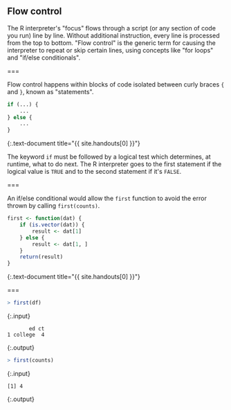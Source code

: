 ---
---

## Flow control

The R interpreter's "focus" flows through a script (or any section of code you run) line by line.
Without additional instruction, every line is processed from the top to bottom.
"Flow control" is the generic term for causing the interpreter to repeat or skip certain lines, using concepts like "for loops" and "if/else conditionals".

===

Flow control happens within blocks of code isolated between curly braces `{` and `}`, known as "statements".



~~~r
if (...) {
    ...
} else {
    ...
}
~~~
{:.text-document title="{{ site.handouts[0] }}"}


The keyword `if` must be followed by a logical test which determines, at runtime, what to do next.
The R interpreter goes to the first statement if the logical value is `TRUE` and to the second statement if it's `FALSE`.

===

An if/else conditional would allow the `first` function to avoid the error thrown by calling `first(counts)`.



~~~r
first <- function(dat) {
    if (is.vector(dat)) {
        result <- dat[1]
    } else {
        result <- dat[1, ]
    }
    return(result)
}
~~~
{:.text-document title="{{ site.handouts[0] }}"}


===



~~~r
> first(df)
~~~
{:.input}


~~~
       ed ct
1 college  4
~~~
{:.output}




~~~r
> first(counts)
~~~
{:.input}


~~~
[1] 4
~~~
{:.output}

